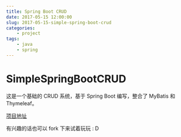 ```yaml
---
title: Spring Boot CRUD
date: 2017-05-15 12:00:00
slug: 2017-05-15-simple-spring-boot-crud
categories:
    - project
tags:
    - java
    - spring
---
```


# SimpleSpringBootCRUD

这是一个基础的 CRUD 系统，基于 Spring Boot 编写，整合了 MyBatis 和 Thymeleaf。

[项目地址](https://github.com/AyakuraYuki/SimpleSpringBootCRUD)

有兴趣的话也可以 fork 下来试着玩玩 : D
